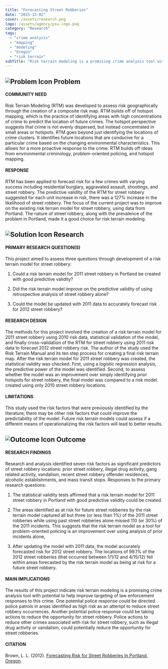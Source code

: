 ```yaml
---
title: "Forecasting Street Robberies"
date: "2015-12-02"
cover: /assets/research.png
logo: /assets/agency/psu-logo.png
category: "Research"
tags:
  - "crime analysis"
  - "mapping"
  - "modeling"
  - "Oregon"
  - "risk terrain"
subTitle: "Risk terrain modeling is a promising crime analysis tool with potential to help improve targeting of law enforcement responses to this crime."
---
```


## ![Problem Icon](https://github.com/google/material-design-icons/raw/master/alert/1x_web/ic_error_outline_black_48dp.png "Problem") Problem

#### COMMUNITY NEED

Risk Terrain Modeling (RTM) was developed to assess risk geographically through the creation of a composite risk map. RTM builds off of hotspot mapping, which is the practice of identifying areas with high concentrations of crime to predict the location of future crimes. The hotspot perspective suggests that crime is not evenly dispersed, but instead concentrated in small areas or hotspots. RTM goes beyond just identifying the locations of crime clusters. It identifies future locations that are conducive for a particular crime based on the changing environmental characteristics. This allows for a more proactive response to the crime. RTM builds off ideas from environmental criminology, problem-oriented policing, and hotspot mapping.

#### RESPONSE

RTM has been applied to forecast risk for a few crimes with varying success including residential burglary, aggravated assault, shootings, and street robbery. The predictive validity of the RTM for street robbery suggested for each unit increase in risk, there was a 127% increase in the likelihood of street robbery. The focus of the current project was to improve on the existing risk terrain model for street robbery, using data from Portland. The nature of street robbery, along with the prevalence of the problem in Portland, made it a good choice for risk terrain modeling.

## ![Solution Icon](https://github.com/google/material-design-icons/raw/master/action/1x_web/ic_lightbulb_outline_black_48dp.png "Solution") Research

#### PRIMARY RESEARCH QUESTION(S)

This project aimed to assess three questions through development of a risk terrain model for street robbery:

1. Could a risk terrain model for 2011 street robbery in Portland be created with good predictive validity?

2. Did the risk terrain model improve on the predictive validity of using retrospective analysis of street robbery alone?

3. Could the model be updated with 2011 data to accurately forecast risk for 2012 street robbery?

#### RESEARCH DESIGN

The methods for this project involved the creation of a risk terrain model for 2011 street robbery using 2010 risk data, statistical validation of the model, and finally cross-validation of the RTM for street robbery using 2011 risk data to forecast 2012 street robbery risk. The author of the study used the Risk Terrain Manual and its ten step process for creating a final risk terrain map. After the risk terrain model for 2011 street robbery was created, the statistical validity was checked. First, using a logistic regression analysis, the predictive power of the model was identified. Second, to assess whether the model was an improvement over simply identifying prior hotspots for street robbery, the final model was compared to a risk model created using only 2010 street robbery locations.

#### LIMITATIONS

This study used the risk factors that were previously identified by the literature; there may be other risk factors that could improve the predictability of the model. Future risk terrain models could assess if a different means of operationalizing the risk factors will lead to better results.

## ![Outcome Icon](https://github.com/google/material-design-icons/raw/master/action/1x_web/ic_view_list_black_48dp.png "Outcome") Outcome

#### RESEARCH FINDINGS

Research and analysis identified seven risk factors as significant predictors of street robbery locations: prior street robbery, illegal drug activity, gang related activity, vandalism, recent street robbery offender residences, alcoholic establishments, and mass transit stops. Responses to the primary research questions:

1. The statistical validity tests affirmed that a risk terrain model for 2011 street robbery in Portland with good predictive validity could be created.

2. The areas identified as at risk for future street robberies by the risk terrain model captured all but three (or less than 1%) of the 2011 street robberies while using past street robberies alone missed 110 (or 30%) of the 2011 incidents. This suggests that the risk terrain model as a tool for problem-oriented policing is an improvement over using analysis of prior incidents alone,

3. After updating the model with 2011 data, the model accurately forecasted risk for 2012 street robbery. The locations of 99.1% of the 2012 street robberies (that occurred between 1/1/12 and 4/15/12) fell within areas forecasted by the risk terrain model as being at risk for a future street robbery.

#### MAIN IMPLICATIONS

The results of this project indicate risk terrain modeling is a promising crime analysis tool with potential to help improve targeting of law enforcement responses to this crime. One potential police response could be directed police patrols in areas identified as high risk as an attempt to reduce street robbery occurrences. Another potential police response could be taking actions to reduce the opportunity for street robbery. Police actions to reduce other crimes associated with risk for street robbery, such as illegal drug activity or vandalism, could potentially reduce the opportunity for street robberies.

#### CITATION

Brown, L. L. (2012). [Forecasting Risk for Street Robberies In Portland, Oregon](http://crime-data.research.pdx.edu/Brown_Forecasting_Robberies_Portland_Oregon.pdf).
